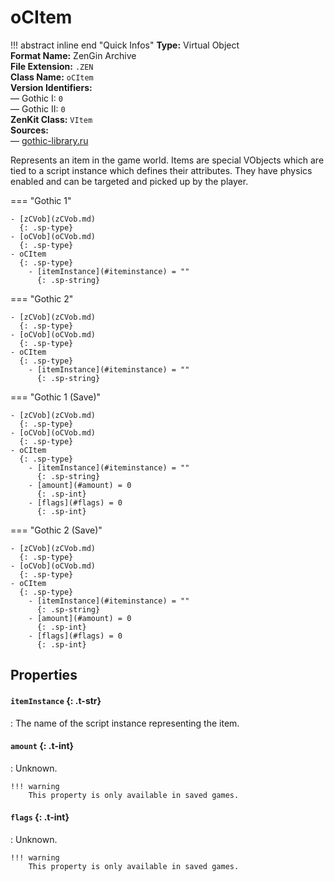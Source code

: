 # oCItem

!!! abstract inline end "Quick Infos"
    **Type:** Virtual Object<br/>
    **Format Name:** ZenGin Archive<br/>
    **File Extension:** `.ZEN`<br/>
    **Class Name:** `oCItem`<br/>
    **Version Identifiers:**<br />
    — Gothic I: `0`<br/>
    — Gothic II: `0`<br/>
    **ZenKit Class:** `VItem`<br/>
    **Sources:**<br/>
    — [gothic-library.ru](http://www.gothic-library.ru/publ/class_occstrigger/1-1-0-530)

Represents an item in the game world. Items are special VObjects which are tied to a script instance which defines
their attributes. They have physics enabled and can be targeted and picked up by the player.

=== "Gothic 1"

    - [zCVob](zCVob.md)
      {: .sp-type}
    - [oCVob](oCVob.md)
      {: .sp-type}
    - oCItem
      {: .sp-type}
        - [itemInstance](#iteminstance) = ""
          {: .sp-string}

=== "Gothic 2"

    - [zCVob](zCVob.md)
      {: .sp-type}
    - [oCVob](oCVob.md)
      {: .sp-type}
    - oCItem
      {: .sp-type}
        - [itemInstance](#iteminstance) = ""
          {: .sp-string}

=== "Gothic 1 (Save)"

    - [zCVob](zCVob.md)
      {: .sp-type}
    - [oCVob](oCVob.md)
      {: .sp-type}
    - oCItem
      {: .sp-type}
        - [itemInstance](#iteminstance) = ""
          {: .sp-string}
        - [amount](#amount) = 0
          {: .sp-int}
        - [flags](#flags) = 0
          {: .sp-int}

=== "Gothic 2 (Save)"

    - [zCVob](zCVob.md)
      {: .sp-type}
    - [oCVob](oCVob.md)
      {: .sp-type}
    - oCItem
      {: .sp-type}
        - [itemInstance](#iteminstance) = ""
          {: .sp-string}
        - [amount](#amount) = 0
          {: .sp-int}
        - [flags](#flags) = 0
          {: .sp-int}

## Properties

#### `itemInstance` {: .t-str}

:   The name of the script instance representing the item.

#### `amount` {: .t-int}

:   Unknown.

    !!! warning
        This property is only available in saved games.

#### `flags` {: .t-int}

:   Unknown.

    !!! warning
        This property is only available in saved games.
